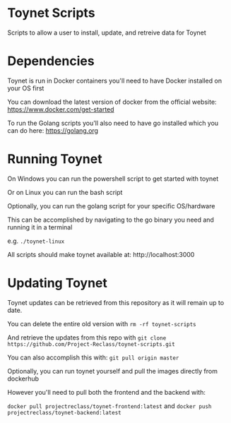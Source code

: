 # Toynet Scripts

Scripts to allow a user to install, update, and retreive data for Toynet

# Dependencies

Toynet is run in Docker containers you'll need to have Docker installed on your OS first

You can download the latest version of docker from the official website: 
https://www.docker.com/get-started

To run the Golang scripts you'll also need to have go installed which you can do here: 
https://golang.org

# Running Toynet

On Windows you can run the powershell script to get started with toynet

Or on Linux you can run the bash script

Optionally, you can run the golang script for your specific OS/hardware

This can be accomplished by navigating to the go binary you need and running it in a terminal

e.g. ```./toynet-linux```

All scripts should make toynet available at: http://localhost:3000

# Updating Toynet

Toynet updates can be retrieved from this repository as it will remain up to date. 

You can delete the entire old version with ```rm -rf toynet-scripts```

And retrieve the updates from this repo with ```git clone https://github.com/Project-Reclass/toynet-scripts.git```

You can also accomplish this with: ```git pull origin master```

Optionally, you can run toynet yourself and pull the images directly from dockerhub

However you'll need to pull both the frontend and the backend with: 

```docker pull projectreclass/toynet-frontend:latest``` and 
```docker push projectreclass/toynet-backend:latest```
